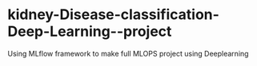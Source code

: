 # kidney-Disease-classification-Deep-Learning--project
Using MLflow framework to make full MLOPS project using Deeplearning
